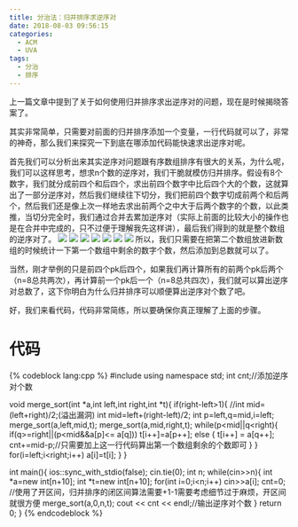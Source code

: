 ```yaml
---
title: 分治法：归并排序求逆序对
date: 2018-08-03 09:56:15
categories:
  - ACM
  - UVA
tags:
  - 分治
  - 排序
---
```

上一篇文章中提到了关于如何使用归并排序求出逆序对的问题，现在是时候揭晓答案了。

其实非常简单，只需要对前面的归并排序添加一个变量，一行代码就可以了，非常的神奇，那么我们来探究一下到底在哪添加代码能快速求出逆序对呢。

首先我们可以分析出来其实逆序对问题跟有序数组排序有很大的关系，为什么呢，我们可以这样思考，想求n个数的逆序对，我们干脆就模仿归并排序。假设有8个数字，我们就分成前四个和后四个，求出前四个数字中比后四个大的个数，这就算出了一部分逆序对，然后我们继续往下切分，我们把前四个数字切成前两个和后两个，然后我们还是像上次一样地去求出前两个之中大于后两个数字的个数，以此类推，当切分完全时，我们通过合并去累加逆序对（实际上前面的比较大小的操作也是在合并中完成的，只不过便于理解我先这样讲），最后我们得到的就是整个数组的逆序对了。
![](/img/逆序对1.png)
![](/img/逆序对2.png)
![](/img/逆序对3.png)
![](/img/逆序对4.png)
![](/img/逆序对5.png)
![](/img/逆序对6.png)
![](/img/逆序对7.png)
所以，我们只需要在把第二个数组放进新数组的时候统计一下第一个数组中剩余的数字个数，然后添加到总数就可以了。

当然，刚才举例的只是前四个pk后四个，如果我们再计算所有的前两个pk后两个（n=8总共两次），再计算前一个pk后一个（n=8总共四次），我们就可以算出逆序对总数了，这下你明白为什么归并排序可以顺便算出逆序对个数了吧。

好，我们来看代码，代码非常简练，所以要确保你真正理解了上面的步骤。
# 代码
{% codeblock lang:cpp %}
#include <iostream>
using namespace std;
int cnt;//添加逆序对个数

void merge_sort(int *a,int left,int right,int *t){
    if(right-left>1){
        //int mid=(left+right)/2;(溢出漏洞)
        int mid=left+(right-left)/2;
        int p=left,q=mid,i=left;
        merge_sort(a,left,mid,t);
        merge_sort(a,mid,right,t);
        while(p<mid||q<right){
            if(q>=right||(p<mid&&a[p]<= a[q]))
                t[i++]=a[p++];
            else {
                t[i++] = a[q++];
                cnt+=mid-p;//只需要加上这一行代码算出第一个数组剩余的个数即可
            }
        }
        for(i=left;i<right;i++)
            a[i]=t[i];
    }
}

int main(){
    ios::sync_with_stdio(false);
    cin.tie(0);
    int n;
    while(cin>>n){
        int *a=new int[n+10];
        int *t=new int[n+10];
        for(int i=0;i<n;i++)
            cin>>a[i];
        cnt=0;
        //使用了开区间，归并排序的闭区间算法需要+1-1需要考虑细节过于麻烦，开区间就很方便
        merge_sort(a,0,n,t);
        cout << cnt << endl;//输出逆序对个数
    }
    return 0;
}
{% endcodeblock %}